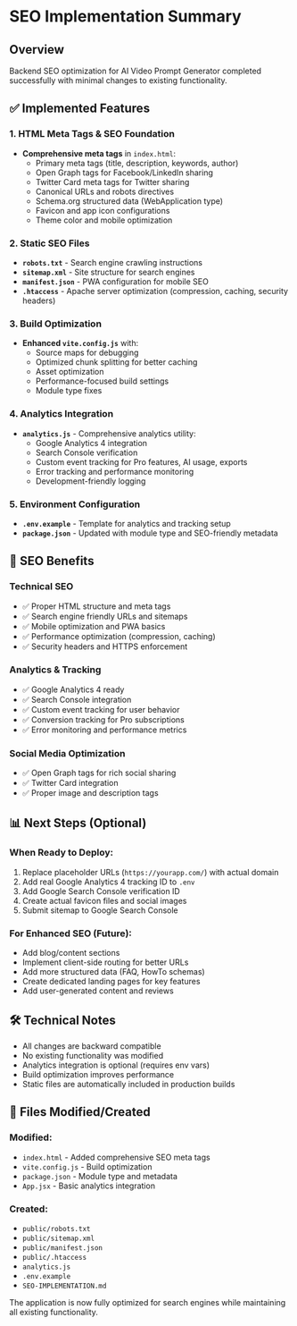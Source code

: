 # SEO Implementation Summary

## Overview
Backend SEO optimization for AI Video Prompt Generator completed successfully with minimal changes to existing functionality.

## ✅ Implemented Features

### 1. HTML Meta Tags & SEO Foundation
- **Comprehensive meta tags** in `index.html`:
  - Primary meta tags (title, description, keywords, author)
  - Open Graph tags for Facebook/LinkedIn sharing
  - Twitter Card meta tags for Twitter sharing
  - Canonical URLs and robots directives
  - Schema.org structured data (WebApplication type)
  - Favicon and app icon configurations
  - Theme color and mobile optimization

### 2. Static SEO Files  
- **`robots.txt`** - Search engine crawling instructions
- **`sitemap.xml`** - Site structure for search engines
- **`manifest.json`** - PWA configuration for mobile SEO
- **`.htaccess`** - Apache server optimization (compression, caching, security headers)

### 3. Build Optimization
- **Enhanced `vite.config.js`** with:
  - Source maps for debugging
  - Optimized chunk splitting for better caching
  - Asset optimization
  - Performance-focused build settings
  - Module type fixes

### 4. Analytics Integration
- **`analytics.js`** - Comprehensive analytics utility:
  - Google Analytics 4 integration
  - Search Console verification
  - Custom event tracking for Pro features, AI usage, exports
  - Error tracking and performance monitoring
  - Development-friendly logging

### 5. Environment Configuration
- **`.env.example`** - Template for analytics and tracking setup
- **`package.json`** - Updated with module type and SEO-friendly metadata

## 🎯 SEO Benefits

### Technical SEO
- ✅ Proper HTML structure and meta tags
- ✅ Search engine friendly URLs and sitemaps
- ✅ Mobile optimization and PWA basics
- ✅ Performance optimization (compression, caching)
- ✅ Security headers and HTTPS enforcement

### Analytics & Tracking
- ✅ Google Analytics 4 ready
- ✅ Search Console integration
- ✅ Custom event tracking for user behavior
- ✅ Conversion tracking for Pro subscriptions
- ✅ Error monitoring and performance metrics

### Social Media Optimization
- ✅ Open Graph tags for rich social sharing
- ✅ Twitter Card integration
- ✅ Proper image and description tags

## 📊 Next Steps (Optional)

### When Ready to Deploy:
1. Replace placeholder URLs (`https://yourapp.com/`) with actual domain
2. Add real Google Analytics 4 tracking ID to `.env`
3. Add Google Search Console verification ID
4. Create actual favicon files and social images
5. Submit sitemap to Google Search Console

### For Enhanced SEO (Future):
- Add blog/content sections
- Implement client-side routing for better URLs  
- Add more structured data (FAQ, HowTo schemas)
- Create dedicated landing pages for key features
- Add user-generated content and reviews

## 🛠️ Technical Notes

- All changes are backward compatible
- No existing functionality was modified
- Analytics integration is optional (requires env vars)
- Build optimization improves performance
- Static files are automatically included in production builds

## 🔧 Files Modified/Created

### Modified:
- `index.html` - Added comprehensive SEO meta tags
- `vite.config.js` - Build optimization  
- `package.json` - Module type and metadata
- `App.jsx` - Basic analytics integration

### Created:
- `public/robots.txt`
- `public/sitemap.xml`
- `public/manifest.json`
- `public/.htaccess`
- `analytics.js`
- `.env.example`
- `SEO-IMPLEMENTATION.md`

The application is now fully optimized for search engines while maintaining all existing functionality.